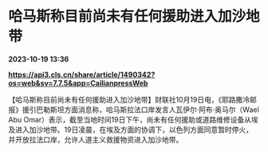 # 哈马斯称目前尚未有任何援助进入加沙地带

**2023-10-19 13:36**

**https://api3.cls.cn/share/article/1490342?os=web&sv=7.7.5&app=CailianpressWeb**

【哈马斯称目前尚未有任何援助进入加沙地带】财联社10月19日电，《耶路撒冷邮报》援引巴勒斯坦方面消息称，哈马斯拉法口岸发言人瓦伊尔·阿布·奥马尔（Wael Abu Omar）表示，截至当地时间19日下午，尚未有任何援助或道路维修设备从埃及进入加沙地带。19日凌晨，在埃及方面的协调下，以色列方面同意暂时停火，并开放拉法口岸，允许人道主义救援物资进入加沙地带。